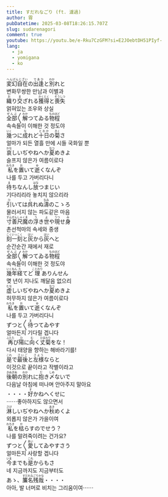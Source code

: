 ```yaml
---
title: すだれなごり (ft. 濾過)
author: 霄
pubDatetime: 2025-03-08T18:26:15.707Z
slug: sudarenagori
comment: true
youtube: https://youtu.be/e-Rku7CzGFM?si=E2JOebtDH51PIyf-
lang:
  - ja
  - yomigana
  - ko
---
```


<div>
    <div class="lang-ja"><ruby>変幻自在<rp>(</rp><rt>へんげんじざい</rt><rp>)</rp></ruby>の<ruby>出逢<rp>(</rp><rt>であひ</rt><rp>)</rp></ruby>と<ruby>別<rp>(</rp><rt>わか</rt><rp>)</rp></ruby>れと</div>
    <div class="lang-ko">변화무쌍한 만남과 이별과</div>
</div>
<div>
    <div class="lang-ja"><ruby>織<rp>(</rp><rt>お</rt><rp>)</rp></ruby>り<ruby>交<rp>(</rp><rt>ま</rt><rp>)</rp></ruby>ざれる<ruby>獲得<rp>(</rp><rt>かくとく</rt><rp>)</rp></ruby>と<ruby>喪失<rp>(</rp><rt>そうしつ</rt><rp>)</rp></ruby></div>
    <div class="lang-ko">얽혀있는 조우와 상실</div>
</div>

<div>
    <div class="lang-ja"><ruby>全部<rp>(</rp><rt>ぜんぶ</rt><rp>)</rp></ruby>〳〵<ruby>解<rp>(</rp><rt>わか</rt><rp>)</rp></ruby>つてゐる<ruby>物<rp>(</rp><rt>もの</rt><rp>)</rp></ruby><ruby>程<rp>(</rp><rt>ほど</rt><rp>)</rp></ruby></div>
    <div class="lang-ko">속속들이 이해한 것 정도야</div>
</div>
<div>
    <div class="lang-ja"><ruby>幾<rp>(</rp><rt>いく</rt><rp>)</rp></ruby>つに<ruby>成<rp>(</rp><rt>な</rt><rp>)</rp></ruby>れど<ruby>十日<rp>(</rp><rt>とおか</rt><rp>)</rp></ruby>の<ruby>菊<rp>(</rp><rt>きく</rt><rp>)</rp></ruby>さ</div>
    <div class="lang-ko">얼마가 되든 열흘 만에 시들 국화일 뿐</div>
</div>

<div>
    <div class="lang-ja"><ruby>哀<rp>(</rp><rt>かな</rt><rp>)</rp></ruby>しいぢやねへか<ruby>夏<rp>(</rp><rt>なつ</rt><rp>)</rp></ruby>めきよ</div>
    <div class="lang-ko">슬프지 않은가 여름이로다</div>
</div>
<div>
    <div class="lang-ja"><ruby>私<rp>(</rp><rt>わちき</rt><rp>)</rp></ruby>を<ruby>置<rp>(</rp><rt>お</rt><rp>)</rp></ruby>いて<ruby>逝<rp>(</rp><rt>ゆ</rt><rp>)</rp></ruby>くなんぞ</div>
    <div class="lang-ko">나를 두고 가버리다니</div>
</div>

<div>
    <div class="lang-ja"><ruby>待<rp>(</rp><rt>ま</rt><rp>)</rp></ruby>ちなんし<ruby>放<rp>(</rp><rt>はな</rt><rp>)</rp></ruby>つまじい</div>
    <div class="lang-ko">기다리리라 놓치지 않으리라</div>
</div>
<div>
    <div class="lang-ja"><ruby>引<rp>(</rp><rt>ひ</rt><rp>)</rp></ruby>いては<ruby>呉<rp>(</rp><rt>く</rt><rp>)</rp></ruby>れぬ<ruby>濤<rp>(</rp><rt>なみ</rt><rp>)</rp></ruby>のこゝろ</div>
    <div class="lang-ko">물러서지 않는 파도같은 마음</div>
</div>

<div>
    <div class="lang-ja"><ruby>寸善尺魔<rp>(</rp><rt>すんぜんしゃくま</rt><rp>)</rp></ruby>の<ruby>浮<rp>(</rp><rt>う</rt><rp>)</rp></ruby>き<ruby>世<rp>(</rp><rt>よ</rt><rp>)</rp></ruby>や<ruby>現<rp>(</rp><rt>うつ</rt><rp>)</rp></ruby>せ<ruby>身<rp>(</rp><rt>み</rt><rp>)</rp></ruby></div>
    <div class="lang-ko">촌선척마의 속세와 중생</div>
</div>
<div>
    <div class="lang-ja"><ruby>刻一刻<rp>(</rp><rt>こくいっこく</rt><rp>)</rp></ruby>と<ruby>灰<rp>(</rp><rt>はい</rt><rp>)</rp></ruby>から<ruby>灰<rp>(</rp><rt>はい</rt><rp>)</rp></ruby>へと</div>
    <div class="lang-ko">순간순간 재에서 재로</div>
</div>

<div>
    <div class="lang-ja"><ruby>全部<rp>(</rp><rt>ぜんぶ</rt><rp>)</rp></ruby>〳〵<ruby>解<rp>(</rp><rt>わか</rt><rp>)</rp></ruby>つてゐる<ruby>物<rp>(</rp><rt>もの</rt><rp>)</rp></ruby><ruby>程<rp>(</rp><rt>ほど</rt><rp>)</rp></ruby></div>
    <div class="lang-ko">속속들이 이해한 것 정도야</div>
</div>
<div>
    <div class="lang-ja"><ruby>幾年<rp>(</rp><rt>いくねん</rt><rp>)</rp></ruby><ruby>経<rp>(</rp><rt>た</rt><rp>)</rp></ruby>てど<ruby>理<rp>(</rp><rt>ことわり</rt><rp>)</rp></ruby>ありんせん</div>
    <div class="lang-ko">몆 년이 지나도 깨달음 없으리</div>
</div>

<div>
    <div class="lang-ja"><ruby>虚<rp>(</rp><rt>むな</rt><rp>)</rp></ruby>しいぢやねへか<ruby>夏<rp>(</rp><rt>なつ</rt><rp>)</rp></ruby>めきよ</div>
    <div class="lang-ko">허무하지 않은가 여름이로다</div>
</div>
<div>
    <div class="lang-ja"><ruby>私<rp>(</rp><rt>わちき</rt><rp>)</rp></ruby>を<ruby>置<rp>(</rp><rt>お</rt><rp>)</rp></ruby>いて<ruby>逝<rp>(</rp><rt>ゆ</rt><rp>)</rp></ruby>くなんぞ</div>
    <div class="lang-ko">나를 두고 가버리다니</div>
</div>

<div>
    <div class="lang-ja">ずつと〳〵<ruby>待<rp>(</rp><rt>ま</rt><rp>)</rp></ruby>つてゐやす</div>
    <div class="lang-ko">얼마든지 기다릴 겝니다</div>
</div>
<div>
    <div class="lang-ja"><ruby>再<rp>(</rp><rt>ふたた</rt><rp>)</rp></ruby>び<ruby>陽<rp>(</rp><rt>ひ</rt><rp>)</rp></ruby>に<ruby>向<rp>(</rp><rt>む</rt><rp>)</rp></ruby>く<ruby>丈菊<rp>(</rp><rt>ひまわり</rt><rp>)</rp></ruby>をな！</div>
    <div class="lang-ko">다시 태양을 향하는 해바라기를!</div>
</div>

<div>
    <div class="lang-ja"><ruby>是<rp>(</rp><rt>これ</rt><rp>)</rp></ruby>で<ruby>最後<rp>(</rp><rt>さいご</rt><rp>)</rp></ruby>と<ruby>左様<rp>(</rp><rt>さよう</rt><rp>)</rp></ruby>ならと</div>
    <div class="lang-ko">이것으로 끝이라고 작별이라고</div>
</div>
<div>
    <div class="lang-ja"><ruby>後朝<rp>(</rp><rt>きぬぎぬ</rt><rp>)</rp></ruby>の<ruby>別<rp>(</rp><rt>わか</rt><rp>)</rp></ruby>れに<ruby>抱<rp>(</rp><rt>だ</rt><rp>)</rp></ruby>き<ruby>〆<rp>(</rp><rt>しめ</rt><rp>)</rp></ruby>ないで</div>
    <div class="lang-ko">다음날 아침에 떠나며 안아주지 말아요</div>
</div>

<div>
    <div class="lang-ja">・・・・<ruby>好<rp>(</rp><rt>す</rt><rp>)</rp></ruby>かねへくせに</div>
    <div class="lang-ko">⋯⋯좋아하지도 않으면서</div>
</div>

<div>
    <div class="lang-ja"><ruby>淋<rp>(</rp><rt>さび</rt><rp>)</rp></ruby>しいぢやねへか<ruby>秋<rp>(</rp><rt>あき</rt><rp>)</rp></ruby>めくよ</div>
    <div class="lang-ko">외롭지 않은가 가을이여</div>
</div>
<div>
    <div class="lang-ja"><ruby>私<rp>(</rp><rt>わちき</rt><rp>)</rp></ruby>を<ruby>枯<rp>(</rp><rt>か</rt><rp>)</rp></ruby>らすのでせう？</div>
    <div class="lang-ko">나를 말려죽이려는 건가요?</div>
</div>

<div>
    <div class="lang-ja">ずつと〳〵<ruby>愛<rp>(</rp><rt>あい</rt><rp>)</rp></ruby>してゐやすさう</div>
    <div class="lang-ko">얼마든지 사랑할 겝니다</div>
</div>
<div>
    <div class="lang-ja"><ruby>今<rp>(</rp><rt>いま</rt><rp>)</rp></ruby>までも<ruby>是<rp>(</rp><rt>これ</rt><rp>)</rp></ruby>からもさ</div>
    <div class="lang-ko">네 지금까지도 지금부터도</div>
</div>

<div>
    <div class="lang-ja">あゝ、<ruby>簾名残<rp>(</rp><rt>すだれなごり</rt><rp>)</rp></ruby><ruby>哉<rp>(</rp><rt>かな</rt><rp>)</rp></ruby>・・・・</div>
    <div class="lang-ko">아아, 발 너머로 비치는 그리움이여⋯⋯</div>
</div>

